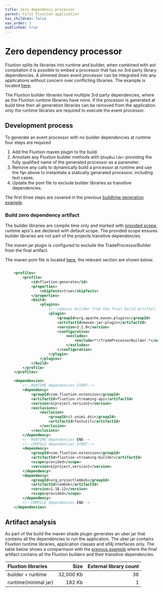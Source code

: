 ```yaml
---
title: Zero dependency processor
parent: First Fluxtion application
has_children: false
nav_order: 3
published: true
---
```


# Zero dependency processor
Fluxtion splits its libraries into runtime and builder, when combined with aot compilation
it is possible to embed a processor that has no 3rd party library dependencies. A slimmed down
event processor can be integrated into any applications without concern over conflicting libraries.
The example is located [here](https://github.com/v12technology/fluxtion/tree/{{site.fluxtion_version}}/examples/quickstart/lesson-4).

The Fluxtion builder libraries have multiple 3rd party dependencies, where as the Fluxtion runtime 
libraries have none. If the processor is generated at build time then all generation libraries
can be removed from the application. only the runtime libraries are required to execute the
event processor.

## Development process
To generate an event processor with no builder dependencies at runtime four steps are required
1. Add the Fluxtion maven plugin to the build.
1. Annotate any Fluxtion builder methods with `@SepBuilder` providing the fully qualified name of the generated processor as a parameter.
1. Remove any calls to dynamically build a processor at runtime and use the fqn above to instantiate a statically generated processor, including test cases.
1. Update the pom file to exclude builder libraries as transitive dependencies.

The first three steps are covered in the previous [buildtime generation example](aot_compilation.md).

### Build zero dependency artifact
The builder libraries are compile time only and marked 
with [provided scope](https://maven.apache.org/guides/introduction/introduction-to-dependency-mechanism.html#dependency-scope), 
runtime apis's are declared with default scope. The provided scope ensures builder 
libraries are not part of the projects transitive dependencies.

The maven jar plugin is configured to exclude the TradeProcessorBuilder from the final artifact.

The maven pom file is located [here](https://github.com/v12technology/fluxtion/tree/{{site.fluxtion_version}}/examples/quickstart/lesson-4/pom.xml), 
the relevant section are shown below.

```xml

    <profiles>
        <profile>
            <id>fluxtion-generate</id>
            <properties>
                <skipTests>true</skipTests>
            </properties>
            <build>
                <plugins>
                    <!--removes builder from the final build artifact, builder NOT required at runtime-->
                    <plugin>
                        <groupId>org.apache.maven.plugins</groupId>
                        <artifactId>maven-jar-plugin</artifactId>
                        <version>3.2.0</version>
                        <configuration>
                            <excludes>
                                <exclude>**/TradeProcessorBuilder.*</exclude>
                            </excludes>
                        </configuration>
                    </plugin>  
                </plugins>
            </build>
        </profile>
    </profiles>

    <dependencies>
        <!--RUNTIME dependencies START-->
        <dependency>
            <groupId>com.fluxtion.extension</groupId>
            <artifactId>fluxtion-streaming-api</artifactId>
            <version>${project.version}</version>
            <exclusions>
                <exclusion>
                    <groupId>it.unimi.dsi</groupId>
                    <artifactId>fastutil</artifactId>
                </exclusion>
            </exclusions>
        </dependency>
        <!--RUNTIME dependencies END-->
        <!--COMPILE dependencies START-->
        <dependency>
            <groupId>com.fluxtion.extension</groupId>
            <artifactId>fluxtion-streaming-builder</artifactId>
            <scope>provided</scope>
            <version>${project.version}</version>
        </dependency>
        <dependency>
            <groupId>org.projectlombok</groupId>
            <artifactId>lombok</artifactId>
            <version>1.18.12</version>
            <scope>provided</scope>
        </dependency>
        <!--COMPILE dependencies END-->
    </dependencies>

``` 


## Artifact analysis
As part of the build the maven shade plugin generates an uber jar that contains all the dependencies to run the application.
The uber jar contains Fluxtion runtime libraries, application classes and slf4j interfaces only. 
The table below shows a comparinson with the [prevous example](aot_compilation.md) where the 
final artifact contains all the Fluxtion builders and their transitive dependencies.

| Fluxtion libraries   | Size              | External library count |
|:---------------------|------------------:|-----------------------:|
| builder + runtime    | 32,000 Kb         | 36  |
| runtime(minimal jar) |    182 Kb         |  1  |


